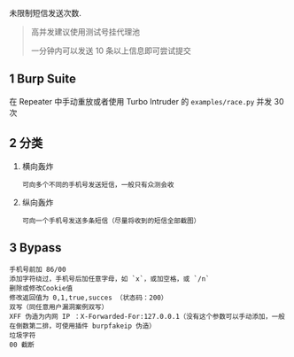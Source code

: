 未限制短信发送次数.

> 高并发建议使用测试号挂代理池
>
> 一分钟内可以发送 10 条以上信息即可尝试提交

## 1 Burp Suite

在 Repeater 中手动重放或者使用 Turbo Intruder 的 `examples/race.py` 并发 30 次

## 2 分类

1. 横向轰炸

   ```
   可向多个不同的手机号发送短信，一般只有众测会收
   ```

2. 纵向轰炸

   ```
   可向一个手机号发送多条短信（尽量将收到的短信全部截图）
   ```

## 3 Bypass

```
手机号前加 86/00
添加字符绕过，手机号后加任意字母，如 `x`，或加空格，或 `/n` 
删除或修改Cookie值
修改返回值为 0,1,true,succes （状态码：200）
双写（同任意用户漏洞案例双写）
XFF 伪造为内网 IP ：X-Forwarded-For:127.0.0.1（没有这个参数可以手动添加，一般在倒数第二排，可使用插件 burpfakeip 伪造）
垃圾字符
00 截断
```
